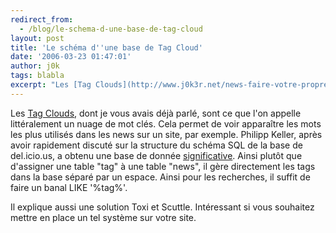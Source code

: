 ```yaml
---
redirect_from:
  - /blog/le-schema-d-une-base-de-tag-cloud
layout: post
title: 'Le schéma d''une base de Tag Cloud'
date: '2006-03-23 01:47:01'
author: j0k
tags: blabla
excerpt: "Les [Tag Clouds](http://www.j0k3r.net/news-faire-votre-propre-systeme-de-tags-en-php-1036.html), dont je vous avais déjà parlé, sont ce que l'on appelle littéralement un nuage de mot clés. Cela permet de voir apparaître les mots les plus utilisés dans les news sur un site, par exemple.     \nPhilipp Keller, après avoir rapidement discuté sur la structure du      …"
---
```


Les [Tag Clouds](http://www.j0k3r.net/news-faire-votre-propre-systeme-de-tags-en-php-1036.html), dont je vous avais déjà parlé, sont ce que l'on appelle littéralement un nuage de mot clés. Cela permet de voir apparaître les mots les plus utilisés dans les news sur un site, par exemple.
Philipp Keller, après avoir rapidement discuté sur la structure du schéma SQL de la base de del.icio.us, a obtenu une base de donnée [significative](http://www.pui.ch/phred/archives/2005/04/tags-database-schemas.html). Ainsi plutôt que d'assigner une table &quot;tag&quot; à une table &quot;news&quot;, il gère directement les tags dans la base séparé par un espace. Ainsi pour les recherches, il suffit de faire un banal LIKE '%tag%'.

Il explique aussi une solution Toxi et Scuttle.   Intéressant si vous souhaitez mettre en place un tel système sur votre site.
